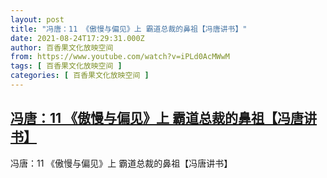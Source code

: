 ```yaml
---
layout: post
title: "冯唐：11 《傲慢与偏见》上 霸道总裁的鼻祖【冯唐讲书】"
date: 2021-08-24T17:29:31.000Z
author: 百香果文化放映空间
from: https://www.youtube.com/watch?v=iPLd0AcMWwM
tags: [ 百香果文化放映空间 ]
categories: [ 百香果文化放映空间 ]
---
```

<!--1629826171000-->
[冯唐：11 《傲慢与偏见》上 霸道总裁的鼻祖【冯唐讲书】](https://www.youtube.com/watch?v=iPLd0AcMWwM)
------

<div>
冯唐：11 《傲慢与偏见》上 霸道总裁的鼻祖【冯唐讲书】
</div>
